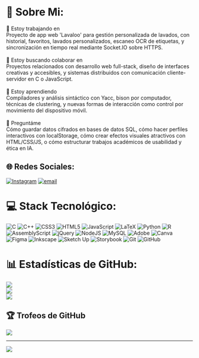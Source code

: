 # 💫 Sobre Mi:
🔭 Estoy trabajando en<br>
Proyecto de app web 'Lavaloo' para gestión personalizada de lavados, con historial, favoritos, lavados personalizados, escaneo OCR de etiquetas, y sincronización en tiempo real mediante Socket.IO sobre HTTPS.<br><br>🤝 Estoy buscando colaborar en<br>Proyectos relacionados con desarrollo web full-stack, diseño de interfaces creativas y accesibles, y sistemas distribuidos con comunicación cliente-servidor en C o JavaScript.<br><br>🌱 Estoy aprendiendo<br>Compiladores y análisis sintáctico con Yacc, bison por computador, técnicas de clustering, y nuevas formas de interacción como control por movimiento del dispositivo móvil.<br><br>💬 Preguntáme<br>Cómo guardar datos cifrados en bases de datos SQL, cómo hacer perfiles interactivos con localStorage, cómo crear efectos visuales atractivos con HTML/CSS/JS, o cómo estructurar trabajos académicos de usabilidad y ética en IA.<br>


## 🌐 Redes Sociales:
[![Instagram](https://img.shields.io/badge/Instagram-%23E4405F.svg?logo=Instagram&logoColor=white)](https://instagram.com/albateello) [![email](https://img.shields.io/badge/Email-D14836?logo=gmail&logoColor=white)](mailto:albatello@gmail.com) 


# 💻 Stack Tecnológico:
![C](https://img.shields.io/badge/c-%2300599C.svg?style=for-the-badge&logo=c&logoColor=white) ![C++](https://img.shields.io/badge/c++-%2300599C.svg?style=for-the-badge&logo=c%2B%2B&logoColor=white) ![CSS3](https://img.shields.io/badge/css3-%231572B6.svg?style=for-the-badge&logo=css3&logoColor=white) ![HTML5](https://img.shields.io/badge/html5-%23E34F26.svg?style=for-the-badge&logo=html5&logoColor=white) ![JavaScript](https://img.shields.io/badge/javascript-%23323330.svg?style=for-the-badge&logo=javascript&logoColor=%23F7DF1E) ![LaTeX](https://img.shields.io/badge/latex-%23008080.svg?style=for-the-badge&logo=latex&logoColor=white) ![Python](https://img.shields.io/badge/python-3670A0?style=for-the-badge&logo=python&logoColor=ffdd54) ![R](https://img.shields.io/badge/r-%23276DC3.svg?style=for-the-badge&logo=r&logoColor=white) ![AssemblyScript](https://img.shields.io/badge/assembly%20script-%23000000.svg?style=for-the-badge&logo=assemblyscript&logoColor=white) ![jQuery](https://img.shields.io/badge/jquery-%230769AD.svg?style=for-the-badge&logo=jquery&logoColor=white) ![NodeJS](https://img.shields.io/badge/node.js-6DA55F?style=for-the-badge&logo=node.js&logoColor=white) ![MySQL](https://img.shields.io/badge/mysql-4479A1.svg?style=for-the-badge&logo=mysql&logoColor=white) ![Adobe](https://img.shields.io/badge/adobe-%23FF0000.svg?style=for-the-badge&logo=adobe&logoColor=white) ![Canva](https://img.shields.io/badge/Canva-%2300C4CC.svg?style=for-the-badge&logo=Canva&logoColor=white) ![Figma](https://img.shields.io/badge/figma-%23F24E1E.svg?style=for-the-badge&logo=figma&logoColor=white) ![Inkscape](https://img.shields.io/badge/Inkscape-e0e0e0?style=for-the-badge&logo=inkscape&logoColor=080A13) ![Sketch Up](https://img.shields.io/badge/SketchUp-005F9E?style=for-the-badge&logo=sketchup&logoColor=white) ![Storybook](https://img.shields.io/badge/-Storybook-FF4785?style=for-the-badge&logo=storybook&logoColor=white) ![Git](https://img.shields.io/badge/git-%23F05033.svg?style=for-the-badge&logo=git&logoColor=white) ![GitHub](https://img.shields.io/badge/github-%23121011.svg?style=for-the-badge&logo=github&logoColor=white)
# 📊 Estadísticas de GitHub:
![](https://github-readme-stats.vercel.app/api?username=albatellouc3m&theme=dark&hide_border=false&include_all_commits=true&count_private=true)<br/>
![](https://nirzak-streak-stats.vercel.app/?user=albatellouc3m&theme=dark&hide_border=false)<br/>
![](https://github-readme-stats.vercel.app/api/top-langs/?username=albatellouc3m&theme=dark&hide_border=false&include_all_commits=true&count_private=true&layout=compact)

## 🏆 Trofeos de GitHub
![](https://github-profile-trophy.vercel.app/?username=albatellouc3m&theme=radical&no-frame=false&no-bg=true&margin-w=4)

---
[![](https://visitcount.itsvg.in/api?id=albatellouc3m&icon=0&color=0)](https://visitcount.itsvg.in)

